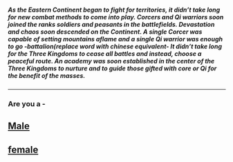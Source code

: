 ##### As the Eastern Continent began to fight for territories, it didn’t take long for new combat methods to come into play. Corcers and Qi warriors soon joined the ranks soldiers and peasants in the battlefields. Devastation and chaos soon descended on the Continent. A single Corcer was capable of setting mountains aflame and a single Qi warrior was enough to go -battalion(replace word with chinese equivalent- It didn’t take long for the Three Kingdoms to cease all battles and instead, choose a peaceful route. An academy was soon established in the center of the Three Kingdoms to nurture and to guide those gifted with core or Qi for the benefit of the masses. 
---
### Are you a -
## [Male](male.md)
## [female](female.md)